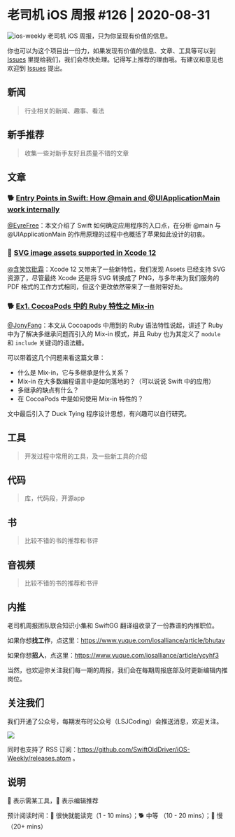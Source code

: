 # 老司机 iOS 周报 #126 | 2020-08-31

![ios-weekly](https://github.com/SwiftOldDriver/iOS-Weekly/blob/master/assets/ios-weekly.png?raw=true)
老司机 iOS 周报，只为你呈现有价值的信息。

你也可以为这个项目出一份力，如果发现有价值的信息、文章、工具等可以到 [Issues](https://github.com/SwiftOldDriver/iOS-Weekly/issues) 里提给我们，我们会尽快处理。记得写上推荐的理由哦。有建议和意见也欢迎到 [Issues](https://github.com/SwiftOldDriver/iOS-Weekly/issues) 提出。

## 新闻

> 行业相关的新闻、趣事、看法

## 新手推荐

> 收集一些对新手友好且质量不错的文章

## 文章

### 🐕 [Entry Points in Swift: How @main and @UIApplicationMain work internally](https://swiftrocks.com/entry-points-swift-uiapplicationmain-main)

[@EyreFree](https://github.com/EyreFree)：本文介绍了 Swift 如何确定应用程序的入口点，在分析 @main 与 @UIApplicationMain 的作用原理的过程中也概括了苹果如此设计的初衷。

### 🐎 [SVG image assets supported in Xcode 12](https://sarunw.com/posts/svg-image-assets-supported-in-xcode12/)

[@含笑饮砒霜](https://weibo.com/chinafishnews/)：Xcode 12 又带来了一些新特性，我们发现 Assets 已经支持 SVG 资源了，尽管最终 Xcode 还是将 SVG 转换成了 PNG，与多年来为我们服务的 PDF 格式的工作方式相同，但这个更改依然带来了一些附带好处。

### 🐕 [Ex1. CocoaPods 中的 Ruby 特性之 Mix-in](https://mp.weixin.qq.com/s/uZx4cgbsNgE2iuguAOzbow)

[@JonyFang](https://github.com/JonyFang)：本文从 Cocoapods 中用到的 Ruby 语法特性说起，讲述了 Ruby 中为了解决多继承问题而引入的 Mix-in 模式，并且 Ruby 也为其定义了 `module` 和 `include` 关键词的语法糖。

可以带着这几个问题来看这篇文章：
- 什么是 Mix-in，它与多继承是什么关系？
- Mix-in 在大多数编程语言中是如何落地的？（可以说说 Swift 中的应用）
- 多继承的缺点有什么？
- 在 CocoaPods 中是如何使用 Mix-in 特性的？

文中最后引入了 Duck Tying 程序设计思想，有兴趣可以自行研究。

## 工具

> 开发过程中常用的工具，及一些新工具的介绍

## 代码

> 库，代码段，开源app

## 书

> 比较不错的书的推荐和书评

## 音视频

> 比较不错的书的推荐和书评

## 内推

老司机周报团队联合知识小集和 SwiftGG 翻译组收录了一份靠谱的内推职位。

如果你想**找工作**，点这里：https://www.yuque.com/iosalliance/article/bhutav

如果你想**招人**，点这里：https://www.yuque.com/iosalliance/article/ycyhf3

当然，也欢迎你关注我们每一期的周报，我们会在每期周报底部及时更新编辑内推岗位。

## 关注我们

我们开通了公众号，每期发布时公众号（LSJCoding）会推送消息，欢迎关注。

![](https://github.com/SwiftOldDriver/iOS-Weekly/blob/master/assets/qrcode_for_wechat.jpg?raw=true)

同时也支持了 RSS 订阅：https://github.com/SwiftOldDriver/iOS-Weekly/releases.atom 。

## 说明

🚧 表示需某工具，🌟 表示编辑推荐

预计阅读时间：🐎 很快就能读完（1 - 10 mins）；🐕 中等 （10 - 20 mins）；🐢 慢（20+ mins）
